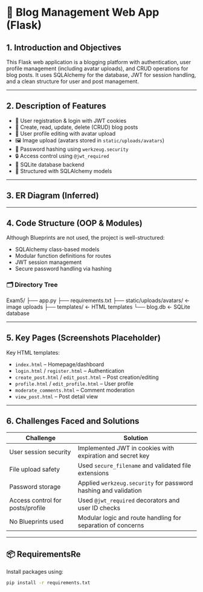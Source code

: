 # 📝 Blog Management Web App (Flask)

## 1. Introduction and Objectives
This Flask web application is a blogging platform with authentication, user profile management (including avatar uploads), and CRUD operations for blog posts. It uses SQLAlchemy for the database, JWT for session handling, and a clean structure for user and post management.

---

## 2. Description of Features

- 🔐 User registration & login with JWT cookies  
- 📝 Create, read, update, delete (CRUD) blog posts  
- 🧑 User profile editing with avatar upload  
- 🖼️ Image upload (avatars stored in `static/uploads/avatars`)  
- 🧠 Password hashing using `werkzeug.security`  
- 🔒 Access control using `@jwt_required`  
- 💾 SQLite database backend  
- 🧱 Structured with SQLAlchemy models  

---
## 3. ER Diagram (Inferred)

---

## 4. Code Structure (OOP & Modules)

Although Blueprints are not used, the project is well-structured:

- SQLAlchemy class-based models  
- Modular function definitions for routes  
- JWT session management  
- Secure password handling via hashing  

### 🗂 Directory Tree
Exam5/
├── app.py
├── requirements.txt
├── static/uploads/avatars/ ← image uploads
├── templates/ ← HTML templates
└── blog.db ← SQLite database


---

## 5. Key Pages (Screenshots Placeholder)

Key HTML templates:

- `index.html` – Homepage/dashboard  
- `login.html` / `register.html` – Authentication  
- `create_post.html` / `edit_post.html` – Post creation/editing  
- `profile.html` / `edit_profile.html` – User profile  
- `moderate_comments.html` – Comment moderation  
- `view_post.html` – Post detail view  

---

## 6. Challenges Faced and Solutions

| Challenge                         | Solution                                                                 |
|----------------------------------|--------------------------------------------------------------------------|
| User session security            | Implemented JWT in cookies with expiration and secret key                |
| File upload safety               | Used `secure_filename` and validated file extensions                     |
| Password storage                 | Applied `werkzeug.security` for password hashing and validation          |
| Access control for posts/profile| Used `@jwt_required` decorators and user ID checks                       |
| No Blueprints used               | Modular logic and route handling for separation of concerns              |

---

## 📦 RequirementsRe

Install packages using:

```bash
pip install -r requirements.txt


